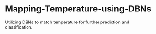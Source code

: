 # Mapping-Temperature-using-DBNs
Utilizing DBNs to match temperature for further prediction and classification.
